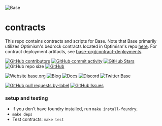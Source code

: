![Base](logo.webp)

# contracts

This repo contains contracts and scripts for Base.
Note that Base primarily utilizes Optimism's bedrock contracts located in Optimism's repo [here](https://github.com/ethereum-optimism/optimism/tree/develop/packages/contracts-bedrock).
For contract deployment artifacts, see [base-org/contract-deployments](https://github.com/base-org/contract-deployments).

<!-- Badge row 1 - status -->

[![GitHub contributors](https://img.shields.io/github/contributors/base-org/contracts)](https://github.com/base-org/contracts/graphs/contributors)
[![GitHub commit activity](https://img.shields.io/github/commit-activity/w/base-org/contracts)](https://github.com/base-org/contracts/commits/main)
[![GitHub Stars](https://img.shields.io/github/stars/base-org/contracts.svg)](https://github.com/base-org/contracts/stargazers)
![GitHub repo size](https://img.shields.io/github/repo-size/base-org/contracts)
[![GitHub](https://img.shields.io/github/license/base-org/contracts?color=blue)](https://github.com/base-org/contracts/blob/main/LICENSE)

<!-- Badge row 2 - links and profiles -->

[![Website base.org](https://img.shields.io/website-up-down-green-red/https/base.org.svg)](https://base.org)
[![Blog](https://img.shields.io/badge/blog-up-green)](https://base.mirror.xyz/)
[![Docs](https://img.shields.io/badge/docs-up-green)](https://docs.base.org/)
[![Discord](https://img.shields.io/discord/1067165013397213286?label=discord)](https://base.org/discord)
[![Twitter Base](https://img.shields.io/twitter/follow/Base?style=social)](https://twitter.com/Base)

<!-- Badge row 3 - detailed status -->

[![GitHub pull requests by-label](https://img.shields.io/github/issues-pr-raw/base-org/contracts)](https://github.com/base-org/contracts/pulls)
[![GitHub Issues](https://img.shields.io/github/issues-raw/base-org/contracts.svg)](https://github.com/base-org/contracts/issues)

### setup and testing

- If you don't have foundry installed, run `make install-foundry`.
- `make deps`
- Test contracts: `make test`

